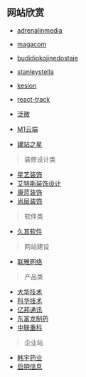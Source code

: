 ## 网站欣赏

- [adrenalinmedia](http://www.adrenalinmedia.com.au/home)
- [magacom](http://magacom.fr/)
- [budidiokojinedostaje](http://www.budidiokojinedostaje.hr)
- [stanleystella](https://www.stanleystella.com)
- [kesion](http://www.kesion.com/)
- [react-track](http://gilbox.github.io/react-track/examples/demo/demo.html)

- [泛微](http://www.weaver.com.cn/e8/index.html)
- [M1云端](http://www.m1world.com/)
- [建站之星](https://www.sitestar.cn/)


> 装修设计类

- [星艺装饰](http://www.xydec.com.cn/)
- [艾特斯装饰设计](http://www.jg-cy.com/)
- [康蓝装饰](https://www.conran.com.cn/)
- [尚层装饰](http://www.shangceng.com.cn/)


> 软件类

- [久其软件](http://www.jiuqi.com.cn/)


> 网站建设

- [联雅网络](http://www.lyjwz.com/)


> 产品类

- [大华技术](https://www.dahuatech.com/)
- [科华技术](http://www.kehua.com.cn/)
- [亿邦通讯](http://www.ebang.com.cn/)
- [东富龙制药](http://www.tofflon.com/)
- [中联重科](http://www.zoomlion.com)


> 企业站

- [韩宇药业](http://www.hybio.com.cn/)
- [启明信息](http://www.qm.cn/)